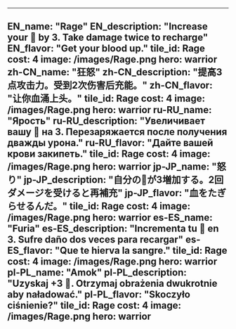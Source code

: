 ---

EN_name: "Rage"
EN_description: "Increase your 🔸 by 3. Take damage twice to recharge"
EN_flavor: "Get your blood up."
tile_id: Rage
cost: 4
image: /images/Rage.png
hero: warrior
zh-CN_name: "狂怒"
zh-CN_description: "提高3点攻击力。受到2次伤害后充能。"
zh-CN_flavor: "让你血涌上头。"
tile_id: Rage
cost: 4
image: /images/Rage.png
hero: warrior
ru-RU_name: "Ярость"
ru-RU_description: "Увеличивает вашу 🔸 на 3. Перезаряжается после получения дважды урона."
ru-RU_flavor: "Дайте вашей крови закипеть."
tile_id: Rage
cost: 4
image: /images/Rage.png
hero: warrior
jp-JP_name: "怒り"
jp-JP_description: "自分の🔸が3増加する。2回ダメージを受けると再補充"
jp-JP_flavor: "血をたぎらせるんだ。"
tile_id: Rage
cost: 4
image: /images/Rage.png
hero: warrior
es-ES_name: "Furia"
es-ES_description: "Incrementa tu 🔸 en 3. Sufre daño dos veces para recargar"
es-ES_flavor: "Que te hierva la sangre."
tile_id: Rage
cost: 4
image: /images/Rage.png
hero: warrior
pl-PL_name: "Amok"
pl-PL_description: "Uzyskaj +3 🔸. Otrzymaj obrażenia dwukrotnie aby naładować."
pl-PL_flavor: "Skoczyło ciśnienie?"
tile_id: Rage
cost: 4
image: /images/Rage.png
hero: warrior
---